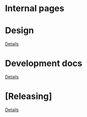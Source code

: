 # Internal pages

# Design
[Details](/design/)

# Development docs
[Details](/dev/)

# [Releasing]
[Details](/rel/)
 

